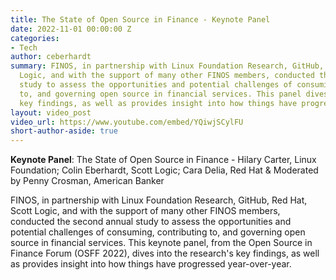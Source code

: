 ```yaml
---
title: The State of Open Source in Finance - Keynote Panel
date: 2022-11-01 00:00:00 Z
categories:
- Tech
author: ceberhardt
summary: FINOS, in partnership with Linux Foundation Research, GitHub, Red Hat, Scott
  Logic, and with the support of many other FINOS members, conducted the second annual
  study to assess the opportunities and potential challenges of consuming, contributing
  to, and governing open source in financial services. This panel dives into the research's
  key findings, as well as provides insight into how things have progressed year-over-year.
layout: video_post
video_url: https://www.youtube.com/embed/YQiwjSCylFU
short-author-aside: true
---
```


**Keynote Panel**: The State of Open Source in Finance - Hilary Carter, Linux Foundation; Colin Eberhardt, Scott Logic; Cara Delia, Red Hat & Moderated by Penny Crosman, American Banker

FINOS, in partnership with Linux Foundation Research, GitHub, Red Hat, Scott Logic, and with the support of many other FINOS members, conducted the second annual study to assess the opportunities and potential challenges of consuming, contributing to, and governing open source in financial services. This keynote panel, from the Open Source in Finance Forum (OSFF 2022),  dives into the research's key findings, as well as provides insight into how things have progressed year-over-year.

